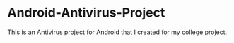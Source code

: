 # Android-Antivirus-Project
This is an Antivirus project for Android that I created for my college project.
